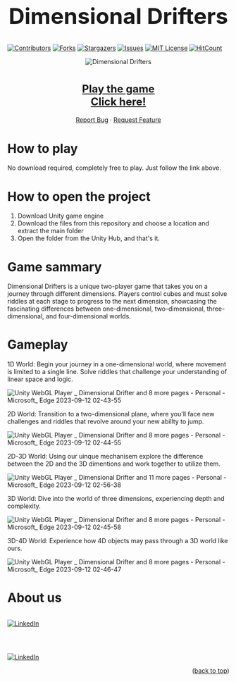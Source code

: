 <h1 align="center" style="font-size: 50px;">Dimensional Drifters</h1>

[![Contributors][contributors-shield]][contributors-url]
[![Forks][forks-shield]][forks-url]
[![Stargazers][stars-shield]][stars-url]
[![Issues][issues-shield]][issues-url]
[![MIT License][license-shield]][license-url]
[![HitCount][hit-shield]][hit-url]

<p align="center">
  <img src="https://github.com/Crashiff/DimensionalDrifters/assets/66414555/a0df7830-6778-433c-a383-e76033c14d0a" alt="Dimensional Drifters">
</p>


<div align="center">
  <h1><a href="https://crashiff.github.io/DimensionalDrifters/Play/index.html" style="text-align: center; font-size: 24px;">Play the game  <br>Click here!</a></h1>
</div>
<div align="center">
  
</div>



<div align="center">

  <p align="center">
    <a href="https://github.com/Crashiff/DimensionalDrifters/issues">Report Bug</a>
    ·
    <a href="https://github.com/Crashiff/DimensionalDrifters/issues">Request Feature</a>
  </p>
</div>

# How to play
No download required, completely free to play. Just follow the link above.  

# How to open the project
1. Download Unity game engine
2. Download the files from this repository and choose a location and extract the main folder
3. Open the folder from the Unity Hub, and that's it.

<!-- ABOUT THE PROJECT
## About The Project

Game trailer:  
[![Watch the video](https://img.youtube.com/vi/<VIDEO_ID>/hqdefault.jpg)](https://www.youtube.com/embed/<VIDEO_ID>)

[<img src="https://img.youtube.com/vi/<VIDEO_ID>/hqdefault.jpg" width="600" height="300"
/>](https://www.youtube.com/embed/<VIDEO_ID>) -->


# Game sammary
Dimensional Drifters is a unique two-player game that takes you on a journey through different dimensions. Players control cubes and must solve riddles at each stage to progress to the next dimension, showcasing the fascinating differences between one-dimensional, two-dimensional, three-dimensional, and four-dimensional worlds.

# Gameplay
1D World: Begin your journey in a one-dimensional world, where movement is limited to a single line. Solve riddles that challenge your understanding of linear space and logic.

![Unity WebGL Player _ Dimensional Drifter and 8 more pages - Personal - Microsoft_ Edge 2023-09-12 02-43-55](https://github.com/Crashiff/DimensionalDrifters/assets/66414555/54f5502b-9c4b-471f-b47c-be00577818ee)


2D World: Transition to a two-dimensional plane, where you'll face new challenges and riddles that revolve around your new abillty to jump.

![Unity WebGL Player _ Dimensional Drifter and 8 more pages - Personal - Microsoft_ Edge 2023-09-12 02-44-55](https://github.com/Crashiff/DimensionalDrifters/assets/66414555/03dabb3c-809e-4c8e-9991-49aed5cfd015)


2D-3D World: Using our uinque mechanisem explore the difference between the 2D and the 3D dimentions and work together to utilize them.

![Unity WebGL Player _ Dimensional Drifter and 11 more pages - Personal - Microsoft_ Edge 2023-09-12 02-56-38](https://github.com/Crashiff/DimensionalDrifters/assets/66414555/f74228d8-7206-4e22-a807-fb41750c66b5)


3D World: Dive into the world of three dimensions, experiencing depth and complexity.

![Unity WebGL Player _ Dimensional Drifter and 8 more pages - Personal - Microsoft_ Edge 2023-09-12 02-45-58](https://github.com/Crashiff/DimensionalDrifters/assets/66414555/738cdc9a-fa92-4d39-ac77-bde060f8c21b)

3D-4D World: Experience how 4D objects may pass through a 3D world like ours.

![Unity WebGL Player _ Dimensional Drifter and 8 more pages - Personal - Microsoft_ Edge 2023-09-12 02-46-47](https://github.com/Crashiff/DimensionalDrifters/assets/66414555/76d43e4a-77ea-41b5-a1a4-aa7829ecc272)



<!-- ### Built With

This section should list any major frameworks/libraries used to bootstrap your project. Leave any add-ons/plugins for the acknowledgements section. Here are a few examples.

* [![Next][Next.js]][Next-url]
* [![React][React.js]][React-url]
* [![Vue][Vue.js]][Vue-url]
* [![Angular][Angular.io]][Angular-url]
* [![Svelte][Svelte.dev]][Svelte-url]
* [![Laravel][Laravel.com]][Laravel-url]
* [![Bootstrap][Bootstrap.com]][Bootstrap-url]
* [![JQuery][JQuery.com]][JQuery-url] -->

# About us

<p>
<a href="https://github.com/Crashiff"><img title="Author" src="https://img.shields.io/badge/Author-Natanel Shiff-black.svg?style=for-the-badge&logo=github" alt=""></a>
</p>

[![LinkedIn][linkedin-shield]][linkedin-url-natanel]

<br>
<p>
<a href="https://github.com/BzTal"><img title="Author" src="https://img.shields.io/badge/Author-Tal Ben Zvi-black.svg?style=for-the-badge&logo=github" alt=""></a>
</p>

[![LinkedIn][linkedin-shield]][linkedin-url-tal]


<p align="right">(<a href="#readme">back to top</a>)</p>

<!-- MARKDOWN LINKS & IMAGES -->
<!-- https://www.markdownguide.org/basic-syntax/#reference-style-links -->
[contributors-shield]: https://img.shields.io/github/contributors/Crashiff/DimensionalDrifters.svg?style=for-the-badge
[contributors-url]: https://github.com/Crashiff/DimensionalDrifters/graphs/contributors
[forks-shield]: https://img.shields.io/github/forks/Crashiff/DimensionalDrifters.svg?style=for-the-badge
[forks-url]: https://github.com/Crashiff/DimensionalDrifters/network/members
[hit-shield]: https://img.shields.io/endpoint?url=https%3A%2F%2Fhits.dwyl.com%2FCrashiff%2FDimensionalDrifters.svg%3Fstyle%3Dfor-the-badge&style=for-the-badge&color=blue
[hit-url]: http://hits.dwyl.com/Crashiff/DimensionalDrifters
[stars-shield]: https://img.shields.io/github/stars/Crashiff/DimensionalDrifters.svg?style=for-the-badge
[stars-url]: https://github.com/Crashiff/DimensionalDrifters/stargazers
[issues-shield]: https://img.shields.io/github/issues/Crashiff/DimensionalDrifters.svg?style=for-the-badge
[issues-url]: https://github.com/Crashiff/DimensionalDrifters/issues
[license-shield]: https://img.shields.io/github/license/Crashiff/DimensionalDrifters.svg?style=for-the-badge
[license-url]: https://github.com/Crashiff/DimensionalDrifters/blob/master/LICENSE.txt
[linkedin-shield]: https://img.shields.io/badge/-LinkedIn-black.svg?style=for-the-badge&logo=linkedin&colorB=555
[linkedin-url-natanel]: https://linkedin.com/in/Crashif
[linkedin-url-tal]: https://linkedin.com/in/tal-ben-zvi-40552a1b2
[product-screenshot]: images/screenshot.png
[Next.js]: https://img.shields.io/badge/next.js-000000?style=for-the-badge&logo=nextdotjs&logoColor=white
[Next-url]: https://nextjs.org/
[React.js]: https://img.shields.io/badge/React-20232A?style=for-the-badge&logo=react&logoColor=61DAFB
[React-url]: https://reactjs.org/
[Vue.js]: https://img.shields.io/badge/Vue.js-35495E?style=for-the-badge&logo=vuedotjs&logoColor=4FC08D
[Vue-url]: https://vuejs.org/
[Angular.io]: https://img.shields.io/badge/Angular-DD0031?style=for-the-badge&logo=angular&logoColor=white
[Angular-url]: https://angular.io/
[Svelte.dev]: https://img.shields.io/badge/Svelte-4A4A55?style=for-the-badge&logo=svelte&logoColor=FF3E00
[Svelte-url]: https://svelte.dev/
[Laravel.com]: https://img.shields.io/badge/Laravel-FF2D20?style=for-the-badge&logo=laravel&logoColor=white
[Laravel-url]: https://laravel.com
[Bootstrap.com]: https://img.shields.io/badge/Bootstrap-563D7C?style=for-the-badge&logo=bootstrap&logoColor=white
[Bootstrap-url]: https://getbootstrap.com
[JQuery.com]: https://img.shields.io/badge/jQuery-0769AD?style=for-the-badge&logo=jquery&logoColor=white
[JQuery-url]: https://jquery.com 
